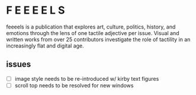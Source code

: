 # F E E E E L S

feeeels is a publication that explores art, culture, politics, history, and emotions through the lens of one tactile adjective per issue. Visual and written works from over 25 contributors investigate the role of tactility in an increasingly flat and digital age.


## issues
- [ ] image style needs to be re-introduced w/ kirby text figures
- [ ] scroll top needs to be resolved for new windows